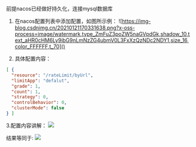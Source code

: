 前提nacos已经做好持久化，连接mysql数据库

1. 在nacos配置列表中添加配置，如图所示例：
![https://img-blog.csdnimg.cn/20210121170331638.png?x-oss-process=image/watermark,type_ZmFuZ3poZW5naGVpdGk,shadow_10,text_aHR0cHM6Ly9ibG9nLmNzZG4ubmV0L3FxXzQzNDc2NDY1,size_16,color_FFFFFF,t_70]()

2. 具体配置内容：
```json
[ {
  "resource": "/rateLimit/byUrl",
  "limitApp": "defalut",
  "grade": 1,
  "count": 1,
  "strategy": 0,
  "controlBehavior": 0,
  "clusterMode": false
} ]
```

3.配置内容讲解：
![](https://img-blog.csdnimg.cn/20210121170450222.png)

结果等同于:
![](https://img-blog.csdnimg.cn/20210121170108681.png?x-oss-process=image/watermark,type_ZmFuZ3poZW5naGVpdGk,shadow_10,text_aHR0cHM6Ly9ibG9nLmNzZG4ubmV0L3FxXzQzNDc2NDY1,size_16,color_FFFFFF,t_70)